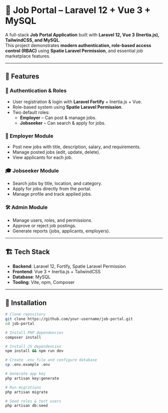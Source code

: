 # 🚀 Job Portal – Laravel 12 + Vue 3 + MySQL

A full-stack **Job Portal Application** built with **Laravel 12, Vue 3 (Inertia.js), TailwindCSS, and MySQL**.  
This project demonstrates **modern authentication, role-based access control (RBAC)** using **Spatie Laravel Permission**, and essential job marketplace features.

---

## 📌 Features

### 👤 Authentication & Roles
- User registration & login with **Laravel Fortify** + Inertia.js + Vue.
- Role-based system using **Spatie Laravel Permission**.
- Two default roles:
  - **Employer** – Can post & manage jobs.
  - **Jobseeker** – Can search & apply for jobs.

### 💼 Employer Module
- Post new jobs with title, description, salary, and requirements.
- Manage posted jobs (edit, update, delete).
- View applicants for each job.

### 🎓 Jobseeker Module
- Search jobs by title, location, and category.
- Apply for jobs directly from the portal.
- Manage profile and track applied jobs.

### 🛠️ Admin Module
- Manage users, roles, and permissions.
- Approve or reject job postings.
- Generate reports (jobs, applicants, employers).

---

## 🏗️ Tech Stack
- **Backend**: Laravel 12, Fortify, Spatie Laravel Permission  
- **Frontend**: Vue 3 + Inertia.js + TailwindCSS  
- **Database**: MySQL  
- **Tooling**: Vite, npm, Composer  

---

## 📂 Installation

```bash
# Clone repository
git clone https://github.com/your-username/job-portal.git
cd job-portal

# Install PHP dependencies
composer install

# Install JS dependencies
npm install && npm run dev

# Create .env file and configure database
cp .env.example .env

# Generate app key
php artisan key:generate

# Run migrations
php artisan migrate

# Seed roles & test users
php artisan db:seed
